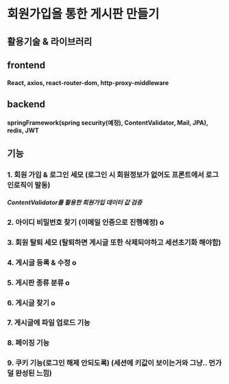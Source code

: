 # 회원가입을 통한 게시판 만들기

## 활용기술 & 라이브러리

## frontend

#### React, axios, react-router-dom, http-proxy-middleware

## backend

#### springFramework(spring security(예정), ContentValidator, Mail, JPA), redis, JWT   

## 기능

### 1. 회원 가입 & 로그인 세모 (로그인 시 회원정보가 없어도 프론트에서 로그인로직이 발동)
##### ContentValidator를 활용한 회원가입 데이터 값 검증
### 2. 아이디 비밀번호 찾기 (이메일 인증으로 진행예정) o
### 3. 회원 탈퇴 세모 (탈퇴하면 게시글 또한 삭제되야하고 세션초기화 해야함)
### 4. 게시글 등록 & 수정 o
### 5. 게시판 종류 분류 o 
### 6. 게시글 찾기 o
### 7. 게시글에 파일 업로드 기능
### 8. 페이징 기능
### 9. 쿠키 기능(로그인 해제 안되도록) (세션에 키값이 보이는거와 그냥.. 먼가 덜 완성된 느낌)